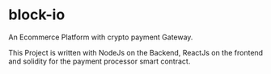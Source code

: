 # block-io
 An Ecommerce Platform with crypto payment Gateway.

 This Project is written with NodeJs on the Backend, ReactJs on the frontend and solidity for the payment processor smart contract.
